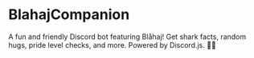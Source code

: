# BlahajCompanion
A fun and friendly Discord bot featuring Blåhaj! Get shark facts, random hugs, pride level checks, and more. Powered by Discord.js. 🌊🦈
